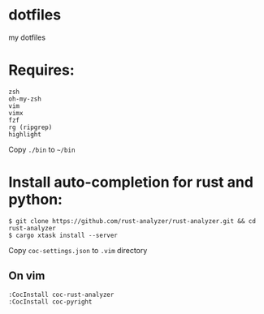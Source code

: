 # dotfiles
my dotfiles

# Requires:

```
zsh
oh-my-zsh
vim
vimx
fzf
rg (ripgrep)
highlight
```

Copy ``./bin`` to ``~/bin``

# Install auto-completion for rust and python:

```
$ git clone https://github.com/rust-analyzer/rust-analyzer.git && cd rust-analyzer
$ cargo xtask install --server
```

Copy ``coc-settings.json`` to ``.vim`` directory

## On vim
```
:CocInstall coc-rust-analyzer
:CocInstall coc-pyright
```
